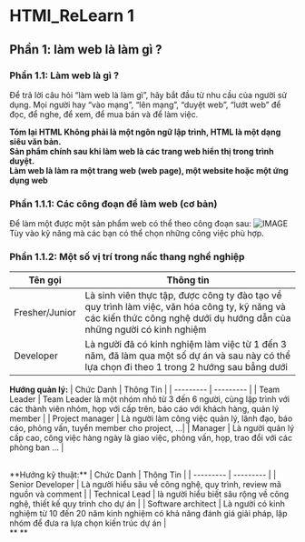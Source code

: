 # HTMl_ReLearn 1
## Phần 1: làm web là làm gì ?
### Phần 1.1: Làm web là gì ?
<p>Để trả lời câu hỏi “làm web là làm gì”, hãy bắt đầu từ nhu cầu của người sử dụng. Mọi người hay “vào mạng”, “lên mạng”, “duyệt web”, “lướt web” để đọc, để nghe, để xem, để mua bán và để làm việc.</p>

**Tóm lại HTML Không phải là một ngôn ngữ lập trình, HTML là một dạng siêu văn bản.**
<br>
**Sản phẩm chính sau khi làm web là các trang web hiển thị trong trình duyệt.**
<br>
**Làm web là làm ra một trang web (web page), một website hoặc một ứng dụng web**

### Phần 1.1.1: Các công đoạn để làm web (cơ bản)
Để làm một được một sản phẩm web có thể theo công đoạn sau:
![IMAGE](https://blogger.googleusercontent.com/img/b/R29vZ2xl/AVvXsEh21kiuxvoHog_QJK9mJYOfstAtYGrUKlTF8w83WOVvc6D_15mogdHaR-ZPrSpXWPbxic8MLQ2wPC_1Fu_RjAMUAO8YbWI4Fbh8QUQa4c0hUqw-RztphQHDeEOlsson7ONllEU03YirPSU2t8blbPo2LHe-xHPClgNFxpxQvrOWUqEXSbDB1SXkCgPK/s628/Cac%20buoc%20lam%20web.jpg) <br>
Tùy vào kỹ năng mà các bạn có thể chọn những công việc phù hợp.

### Phần 1.1.2: Một số vị trí trong nấc thang nghề nghiệp
| Tên gọi | Thông tin |
| --------- | ---------- |
| Fresher/Junior | Là sinh viên thực tập, được công ty đào tạo về quy trình làm việc, văn hóa công ty, kỹ năng và các kiến thức công nghệ dưới dụ hướng dẫn của những người có kinh nghiệm |
| Developer | Là người đã có kinh nghiệm làm việc từ 1 đến 3 năm, đã làm qua một số dự án và sau này có thể lựa chọn đi theo 1 trong 2 hướng sau bẳng dưới |

**Hướng quản lý:**
| Chức Danh | Thông Tin |
| --------- | --------- |
| Team Leader | Team Leader là một nhóm nhỏ từ 3 đến 6 người, cùng lập trình với các thành viên nhóm, họp với cấp trên, báo cáo với khách hàng, quản lý member |
| Project manager | Là người làm công việc quản lý, lãnh đạo, báo cáo, phỏng vấn, tuyển member cho project, ...|
| Manager | Là người quản lý cấp cao, công việc hàng ngày là giao việc, phỏng vấn, họp, trao đổi với các phòng ban ... |

<br>
**Hướng kỹ thuật:**
| Chức Danh | Thông Tin |
| --------- | --------- |
| Senior Developer | Là người hiểu sâu về công nghệ, quy trình, review mã nguồn và comment |
| Technical Lead | là người hiểu biết sâu rộng về công nghệ, thiết kế quy trình cho dự án |
| Software architect | Là người có kinh nghiệm từ 10 đến 20 năm kinh nghiệm có khả năng đánh giá giải pháp, lập nhóm để đưa ra lựa chọn kiến trúc dự án |

<br>
**  **

